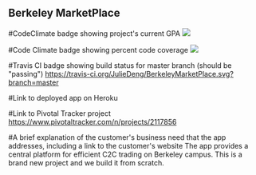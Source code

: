 ## Berkeley MarketPlace
#CodeClimate badge showing project's current GPA
<a href="https://codeclimate.com/github/rails/rails"><img src="https://codeclimate.com/github/rails/rails/badges/gpa.svg" /></a>

#Code Climate badge showing percent code coverage
<a href="https://codeclimate.com/github/rails/rails/coverage"><img src="https://codeclimate.com/github/rails/rails/badges/coverage.svg" /></a>

#Travis CI badge showing build status for master branch (should be "passing")
https://travis-ci.org/JulieDeng/BerkeleyMarketPlace.svg?branch=master

#Link to deployed app on Heroku


#Link to Pivotal Tracker project
https://www.pivotaltracker.com/n/projects/2117856

#A brief explanation of the customer's business need that the app addresses, including a link to the customer's website
The app provides a central platform for efficient C2C trading on Berkeley campus. 
This is a brand new project and we build it from scratch.